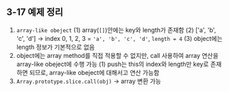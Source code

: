 ## 3-17 예제 정리

1. `array-like obeject`
    (1) array(`[]`)안에는 key와 length가 존재함
    (2) ['a', 'b', 'c', 'd'] &rarr; index 0, 1, 2, 3 = `'a', 'b', 'c', 'd'`, `length = 4`
    (3) object에는 length 정보가 기본적으로 없음
2. object에는 array method를 직접 적용할 수 없지만, call 사용하여 array 연산을 array-like obeject에 수행 가능
    (1) push는 this의 index와 length만 key로 존재하면 되므로, array-like obeject에 대해서고 연산 가능함
3.  `Array.prototype.slice.call(obj)` &rarr; array 변환 가능